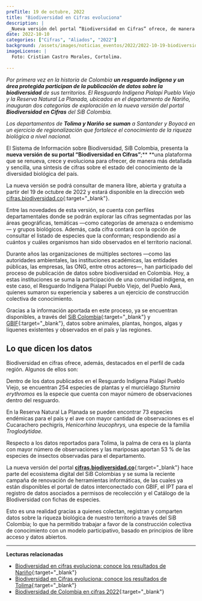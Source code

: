 ```yaml
---
preTitle: 19 de octubre, 2022
title: "Biodiversidad en Cifras evoluciona"
description: |
 _Nueva versión del portal “Biodiversidad en Cifras” ofrece, de manera más detallada y sencilla, una síntesis de cifras sobre el estado del conocimiento de la diversidad biológica del país._
date: 2022-10-10
categories: ["Cifras", "Aliados", "2022"]
background: /assets/images/noticias_eventos/2022/2022-10-19-biodiversidad-en-cifras.jpg
imageLicense: |
  Foto: Cristian Castro Morales, Cortolima.
  
---
```


_Por primera vez en la historia de Colombia **un resguardo indígena y un área protegida participan de la publicación de datos sobre la biodiversidad** de sus territorios. El Resguardo Indígena Pialapí Pueblo Viejo y la Reserva Natural La Planada, ubicados en el departamento de Nariño, inauguran dos categorías de exploración en la nueva versión del portal **Biodiversidad en Cifras** del SiB Colombia._

_Los departamentos de **Tolima y Nariño se suman** a Santander y Boyacá en un ejercicio de regionalización que fortalece el conocimiento de la riqueza biológica a nivel nacional._

El Sistema de Información sobre Biodiversidad, SiB Colombia, presenta la **nueva versión de su portal “Biodiversidad en Cifras”**;** **una plataforma que se renueva, crece y evoluciona para ofrecer, de manera más detallada y sencilla, una síntesis de cifras sobre el estado del conocimiento de la diversidad biológica del país.

La nueva versión se podrá consultar de manera libre, abierta y gratuita a partir del 19 de octubre de 2022 y estará disponible en la dirección web [cifras.biodiversidad.co](https://cifras.biodiversidad.co/){:target="_blank"}.

Entre las novedades de esta versión, se cuenta con perfiles departamentales donde se podrán explorar las cifras segmentadas por las áreas geográficas, temáticas —como categorías de amenaza o endemismo— y grupos biológicos. Además, cada cifra contará con la opción de consultar el listado de especies que la conforman; respondiendo así a cuántos y cuáles organismos han sido observados en el territorio nacional.

Durante años las organizaciones de múltiples sectores —como las autoridades ambientales, las instituciones académicas, las entidades públicas, las empresas, las ONG, entre otros actores—, han participado del proceso de publicación de datos sobre biodiversidad en Colombia. Hoy, a estas instituciones se suma la participación de una comunidad indígena, en este caso, el Resguardo Indígena Pialapí Pueblo Viejo, del Pueblo Awá, quienes sumaron su experiencia y saberes a un ejercicio de construcción colectiva de conocimiento.

Gracias a la información aportada en este proceso, ya se encuentran disponibles, a través del [SiB Colombia](https://biodiversidad.co/){:target="_blank"} y [GBIF](https://www.gbif.org/){:target="_blank"}, datos sobre animales, plantas, hongos, algas y líquenes existentes y observados en el país y las regiones.

## Lo que dicen los datos

Biodiversidad en cifras ofrece, además, destacados en el perfil de cada región. Algunos de ellos son:

Dentro de los datos publicados en el Resguardo Indígena Pialapí Pueblo Viejo, se encuentran 254 especies de plantas y el murciélago _Sturnira erythromos_ es la especie que cuenta con mayor número de observaciones dentro del resguardo. 

En la Reserva Natural La Planada se pueden encontrar 73 especies endémicas para el país y el ave con mayor cantidad de observaciones es el Cucarachero pechigrís, _Henicorhina leucophrys,_ una especie de la familia _Troglodytidae._

Respecto a los datos reportados para Tolima, la palma de cera es la planta con mayor número de observaciones y las mariposas aportan 53 % de las especies de insectos observadas para el departamento.

La nueva versión del portal **[cifras.biodiversidad.co](https://cifras.biodiversidad.co/)**{:target="_blank"} hace parte del ecosistema digital del SiB Colombias y se suma la reciente campaña de renovación de herramientas informáticas, de las cuales ya están disponibles el portal de datos interconectado con GBIF, el IPT para el registro de datos asociados a permisos de recolección y el Catálogo de la BIodiversidad con fichas de especies. 

Esto es una realidad gracias a quienes colectan, registran y comparten datos sobre la riqueza biológica de nuestro territorio a través del SiB Colombia; lo que ha permitido trabajar a favor de la construcción colectiva de conocimiento con un modelo participativo, basado en principios de libre acceso y datos abiertos.

---

**Lecturas relacionadas**

* [Biodiversidad en cifras evoluciona: conoce los resultados de Nariño](https://biodiversidad.co/post/2022/biodiversidad-en-cifras-narino/){:target="_blank"}
* [Biodiversidad en Cifras evoluciona: conoce los resultados de Tolima](https://biodiversidad.co/post/2022/biodiversidad-en-cifras-tolima/){:target="_blank"}
* [Biodiversidad de Colombia en cifras 2022](https://biodiversidad.co/post/2022/biodiversidad-colombia-cifras-2022/){:target="_blank"}
